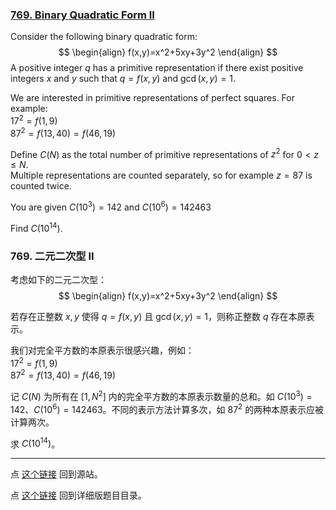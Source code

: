 ### [769. Binary Quadratic Form II](https://projecteuler.net/problem=769)

Consider the following binary quadratic form:
$$
\begin{align}
f(x,y)=x^2+5xy+3y^2
\end{align}
$$
A positive integer $q$ has a primitive representation if there exist positive integers $x$ and $y$ such that $q = f(x,y)$ and $\gcd(x,y)=1$.

We are interested in primitive representations of perfect squares. For example:  
$17^2=f(1,9)$  
$87^2=f(13,40) = f(46,19)$

Define $C(N)$ as the total number of primitive representations of $z^2$ for $0 < z \leq N$.  
Multiple representations are counted separately, so for example $z=87$ is counted twice.

You are given $C(10^3)=142$ and $C(10^{6})=142463$

Find $C(10^{14})$.

### 769. 二元二次型 II

考虑如下的二元二次型：
$$
\begin{align}
f(x,y)=x^2+5xy+3y^2
\end{align}
$$

若存在正整数 $x, y$ 使得 $q = f(x, y)$ 且 $\gcd(x, y) = 1$，则称正整数 $q$ 存在本原表示。

我们对完全平方数的本原表示很感兴趣，例如：  
$17^2=f(1,9)$  
$87^2=f(13,40) = f(46,19)$

记 $C(N)$ 为所有在 $[1, N^2]$ 内的完全平方数的本原表示数量的总和。如 $C(10^3)=142$、$C(10^{6})=142463$。不同的表示方法计算多次，如 $87^2$ 的两种本原表示应被计算两次。

求 $C(10^{14})$。

---

点 [这个链接](https://fsy-juruo.github.io/pe-chinese-translation/) 回到源站。

点 [这个链接](https://fsy-juruo.github.io/pe-chinese-translation/detailed_content_archives.html) 回到详细版题目目录。